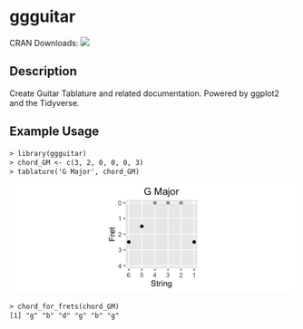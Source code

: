 # ggguitar

CRAN Downloads:  [![](http://cranlogs.r-pkg.org/badges/ggguitar)](http://cran.rstudio.com/web/packages/ggguitar/index.html)

## Description
Create Guitar Tablature and related documentation.  Powered by ggplot2 and the Tidyverse.

## Example Usage
```
> library(ggguitar)
> chord_GM <- c(3, 2, 0, 0, 0, 3)
> tablature('G Major', chord_GM)
```

![alt text](images/G_Major.png "G Major")

```
> chord_for_frets(chord_GM)
[1] "g" "b" "d" "g" "b" "g"
```
